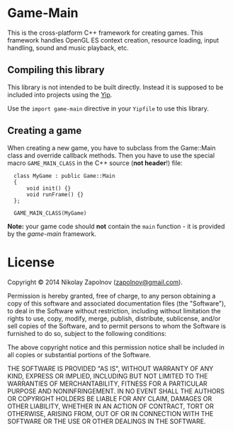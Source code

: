 
Game-Main
=========

This is the cross-platform C++ framework for creating games. This framework handles
OpenGL ES context creation, resource loading, input handling, sound and music playback,
etc.


Compiling this library
----------------------

This library is not intended to be built directly. Instead it is supposed
to be included into projects using the [Yip](https://github.com/zapolnov/yip.git).

Use the `import game-main` directive in your `Yipfile` to use this library.


Creating a game
---------------

When creating a new game, you have to subclass from the Game::Main class and
override callback methods. Then you have to use the special macro
`GAME_MAIN_CLASS` in the C++ source (**not header**!) file:

      class MyGame : public Game::Main
      {
          void init() {}
          void runFrame() {}
      };
      
      GAME_MAIN_CLASS(MyGame)

**Note:** your game code should **not** contain the `main` function - it is
provided by the *game-main* framework.

License
=======

Copyright © 2014 Nikolay Zapolnov (zapolnov@gmail.com).

Permission is hereby granted, free of charge, to any person obtaining a copy
of this software and associated documentation files (the "Software"), to deal
in the Software without restriction, including without limitation the rights
to use, copy, modify, merge, publish, distribute, sublicense, and/or sell
copies of the Software, and to permit persons to whom the Software is
furnished to do so, subject to the following conditions:

The above copyright notice and this permission notice shall be included in
all copies or substantial portions of the Software.

THE SOFTWARE IS PROVIDED "AS IS", WITHOUT WARRANTY OF ANY KIND, EXPRESS OR
IMPLIED, INCLUDING BUT NOT LIMITED TO THE WARRANTIES OF MERCHANTABILITY,
FITNESS FOR A PARTICULAR PURPOSE AND NONINFRINGEMENT. IN NO EVENT SHALL THE
AUTHORS OR COPYRIGHT HOLDERS BE LIABLE FOR ANY CLAIM, DAMAGES OR OTHER
LIABILITY, WHETHER IN AN ACTION OF CONTRACT, TORT OR OTHERWISE, ARISING FROM,
OUT OF OR IN CONNECTION WITH THE SOFTWARE OR THE USE OR OTHER DEALINGS IN
THE SOFTWARE.
